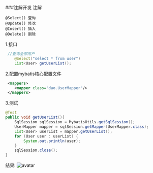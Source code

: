 ###注解开发
注解
```text
@Select() 查询
@Update() 修改
@Insert() 插入
@Delete() 删除
```
1.接口
```java
 //查询全部用户
    @Select("select * from user")
    List<User> getUserList();
```
2.配置mybatis核心配置文件
```xml
 <mappers>
    <mapper class="dao.UserMapper"/>
 </mappers>
```
3.测试
```java
@Test
public void getUserList(){
    SqlSession sqlSession = MybatisUtils.getSqlSession();
    UserMapper mapper = sqlSession.getMapper(UserMapper.class);
    List<User> userList = mapper.getUserList();
    for (User user : userList) {
        System.out.println(user);
    }
    sqlSession.close();
}
```
结果:
![avatar](https://github.com/2541864996/img/blob/master/img/2019-11-15-21-45.png?raw=true)



